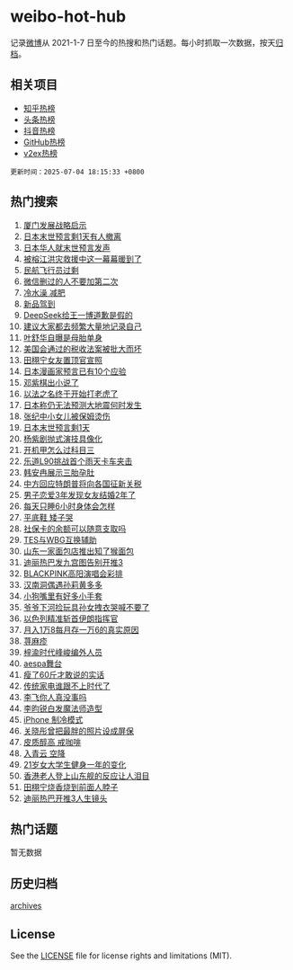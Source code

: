 # weibo-hot-hub

记录[微博](https://www.weibo.com)从 2021-1-7 日至今的热搜和热门话题。每小时抓取一次数据，按天[归档](archives)。

## 相关项目

- [知乎热榜](https://github.com/lonnyzhang423/zhihu-hot-hub)
- [头条热榜](https://github.com/lonnyzhang423/toutiao-hot-hub)
- [抖音热榜](https://github.com/lonnyzhang423/douyin-hot-hub)
- [GitHub热榜](https://github.com/lonnyzhang423/github-hot-hub)
- [v2ex热榜](https://github.com/lonnyzhang423/v2ex-hot-hub)


`更新时间：2025-07-04 18:15:33 +0800`

## 热门搜索

1. [厦门发展战略启示](https://m.weibo.cn/search?containerid=100103type%3D1%26t%3D10%26q%3D%23%E5%8E%A6%E9%97%A8%E5%8F%91%E5%B1%95%E6%88%98%E7%95%A5%E5%90%AF%E7%A4%BA%23&stream_entry_id=51&isnewpage=1&extparam=seat%3D1%26filter_type%3Drealtimehot%26stream_entry_id%3D51%26c_type%3D51%26q%3D%2523%25E5%258E%25A6%25E9%2597%25A8%25E5%258F%2591%25E5%25B1%2595%25E6%2588%2598%25E7%2595%25A5%25E5%2590%25AF%25E7%25A4%25BA%2523%26pos%3D0%26cate%3D10103%26dgr%3D0%26display_time%3D1751624132%26pre_seqid%3D175162413219001917902123)
1. [日本末世预言剩1天有人撤离](https://m.weibo.cn/search?containerid=100103type%3D1%26t%3D10%26q%3D%23%E6%97%A5%E6%9C%AC%E6%9C%AB%E4%B8%96%E9%A2%84%E8%A8%80%E5%89%A91%E5%A4%A9%E6%9C%89%E4%BA%BA%E6%92%A4%E7%A6%BB%23&stream_entry_id=31&isnewpage=1&extparam=seat%3D1%26filter_type%3Drealtimehot%26flag%3D2%26c_type%3D31%26cate%3D5001%26realpos%3D1%26lcate%3D5001%26stream_entry_id%3D31%26q%3D%2523%25E6%2597%25A5%25E6%259C%25AC%25E6%259C%25AB%25E4%25B8%2596%25E9%25A2%2584%25E8%25A8%2580%25E5%2589%25A91%25E5%25A4%25A9%25E6%259C%2589%25E4%25BA%25BA%25E6%2592%25A4%25E7%25A6%25BB%2523%26pos%3D0%26band_rank%3D1%26dgr%3D0%26display_time%3D1751624132%26pre_seqid%3D175162413219001917902123)
1. [日本华人就末世预言发声](https://m.weibo.cn/search?containerid=100103type%3D1%26t%3D10%26q%3D%23%E6%97%A5%E6%9C%AC%E5%8D%8E%E4%BA%BA%E5%B0%B1%E6%9C%AB%E4%B8%96%E9%A2%84%E8%A8%80%E5%8F%91%E5%A3%B0%23&stream_entry_id=31&isnewpage=1&extparam=seat%3D1%26filter_type%3Drealtimehot%26flag%3D1%26c_type%3D31%26cate%3D5001%26realpos%3D2%26lcate%3D5001%26stream_entry_id%3D31%26q%3D%2523%25E6%2597%25A5%25E6%259C%25AC%25E5%258D%258E%25E4%25BA%25BA%25E5%25B0%25B1%25E6%259C%25AB%25E4%25B8%2596%25E9%25A2%2584%25E8%25A8%2580%25E5%258F%2591%25E5%25A3%25B0%2523%26pos%3D1%26band_rank%3D2%26dgr%3D0%26display_time%3D1751624132%26pre_seqid%3D175162413219001917902123)
1. [被榕江洪灾救援中这一幕幕暖到了](https://m.weibo.cn/search?containerid=100103type%3D1%26t%3D10%26q%3D%23%E8%A2%AB%E6%A6%95%E6%B1%9F%E6%B4%AA%E7%81%BE%E6%95%91%E6%8F%B4%E4%B8%AD%E8%BF%99%E4%B8%80%E5%B9%95%E5%B9%95%E6%9A%96%E5%88%B0%E4%BA%86%23&stream_entry_id=31&isnewpage=1&extparam=seat%3D1%26filter_type%3Drealtimehot%26flag%3D0%26c_type%3D31%26cate%3D5001%26realpos%3D3%26lcate%3D5001%26stream_entry_id%3D31%26q%3D%2523%25E8%25A2%25AB%25E6%25A6%2595%25E6%25B1%259F%25E6%25B4%25AA%25E7%2581%25BE%25E6%2595%2591%25E6%258F%25B4%25E4%25B8%25AD%25E8%25BF%2599%25E4%25B8%2580%25E5%25B9%2595%25E5%25B9%2595%25E6%259A%2596%25E5%2588%25B0%25E4%25BA%2586%2523%26pos%3D2%26band_rank%3D3%26dgr%3D0%26display_time%3D1751624132%26pre_seqid%3D175162413219001917902123)
1. [民航飞行员过剩](https://m.weibo.cn/search?containerid=100103type%3D1%26t%3D10%26q%3D%E6%B0%91%E8%88%AA%E9%A3%9E%E8%A1%8C%E5%91%98%E8%BF%87%E5%89%A9&stream_entry_id=31&isnewpage=1&extparam=seat%3D1%26filter_type%3Drealtimehot%26flag%3D0%26c_type%3D31%26cate%3D5001%26realpos%3D4%26lcate%3D5001%26stream_entry_id%3D31%26q%3D%25E6%25B0%2591%25E8%2588%25AA%25E9%25A3%259E%25E8%25A1%258C%25E5%2591%2598%25E8%25BF%2587%25E5%2589%25A9%26pos%3D3%26band_rank%3D4%26dgr%3D0%26display_time%3D1751624132%26pre_seqid%3D175162413219001917902123)
1. [微信删过的人不要加第二次](https://m.weibo.cn/search?containerid=100103type%3D1%26t%3D10%26q%3D%E5%BE%AE%E4%BF%A1%E5%88%A0%E8%BF%87%E7%9A%84%E4%BA%BA%E4%B8%8D%E8%A6%81%E5%8A%A0%E7%AC%AC%E4%BA%8C%E6%AC%A1&stream_entry_id=31&isnewpage=1&extparam=seat%3D1%26filter_type%3Drealtimehot%26flag%3D2%26c_type%3D31%26cate%3D5001%26realpos%3D5%26lcate%3D5001%26stream_entry_id%3D31%26q%3D%25E5%25BE%25AE%25E4%25BF%25A1%25E5%2588%25A0%25E8%25BF%2587%25E7%259A%2584%25E4%25BA%25BA%25E4%25B8%258D%25E8%25A6%2581%25E5%258A%25A0%25E7%25AC%25AC%25E4%25BA%258C%25E6%25AC%25A1%26pos%3D4%26band_rank%3D5%26dgr%3D0%26display_time%3D1751624132%26pre_seqid%3D175162413219001917902123)
1. [冷水澡 减肥](https://m.weibo.cn/search?containerid=100103type%3D1%26t%3D10%26q%3D%E5%86%B7%E6%B0%B4%E6%BE%A1+%E5%87%8F%E8%82%A5&stream_entry_id=31&isnewpage=1&extparam=seat%3D1%26filter_type%3Drealtimehot%26flag%3D0%26c_type%3D31%26cate%3D5001%26realpos%3D6%26lcate%3D5001%26stream_entry_id%3D31%26q%3D%25E5%2586%25B7%25E6%25B0%25B4%25E6%25BE%25A1%2520%25E5%2587%258F%25E8%2582%25A5%26pos%3D5%26band_rank%3D6%26dgr%3D0%26display_time%3D1751624132%26pre_seqid%3D175162413219001917902123)
1. [新品驾到](https://m.weibo.cn/search?containerid=100103type%3D1%26t%3D10%26q%3D%23%E6%96%B0%E5%93%81%E9%A9%BE%E5%88%B0%23&stream_entry_id=31&isnewpage=1&extparam=seat%3D1%26adid%3D292889%26filter_type%3Drealtimehot%26band_rank%3D7%26c_type%3D31%26is_ad_pos%3D1%26lcate%3D5001%26stream_entry_id%3D31%26cate%3D5001%26q%3D%2523%25E6%2596%25B0%25E5%2593%2581%25E9%25A9%25BE%25E5%2588%25B0%2523%26pos%3D6%26dgr%3D0%26display_time%3D1751624132%26pre_seqid%3D175162413219001917902123)
1. [DeepSeek给王一博道歉是假的](https://m.weibo.cn/search?containerid=100103type%3D1%26t%3D10%26q%3D%23DeepSeek%E7%BB%99%E7%8E%8B%E4%B8%80%E5%8D%9A%E9%81%93%E6%AD%89%E6%98%AF%E5%81%87%E7%9A%84%23&stream_entry_id=31&isnewpage=1&extparam=seat%3D1%26filter_type%3Drealtimehot%26flag%3D0%26c_type%3D31%26cate%3D5001%26realpos%3D7%26lcate%3D5001%26stream_entry_id%3D31%26q%3D%2523DeepSeek%25E7%25BB%2599%25E7%258E%258B%25E4%25B8%2580%25E5%258D%259A%25E9%2581%2593%25E6%25AD%2589%25E6%2598%25AF%25E5%2581%2587%25E7%259A%2584%2523%26pos%3D7%26band_rank%3D7%26dgr%3D0%26display_time%3D1751624132%26pre_seqid%3D175162413219001917902123)
1. [建议大家都去频繁大量地记录自己](https://m.weibo.cn/search?containerid=100103type%3D1%26t%3D10%26q%3D%E5%BB%BA%E8%AE%AE%E5%A4%A7%E5%AE%B6%E9%83%BD%E5%8E%BB%E9%A2%91%E7%B9%81%E5%A4%A7%E9%87%8F%E5%9C%B0%E8%AE%B0%E5%BD%95%E8%87%AA%E5%B7%B1&stream_entry_id=31&isnewpage=1&extparam=seat%3D1%26filter_type%3Drealtimehot%26flag%3D0%26c_type%3D31%26cate%3D5001%26realpos%3D8%26lcate%3D5001%26stream_entry_id%3D31%26q%3D%25E5%25BB%25BA%25E8%25AE%25AE%25E5%25A4%25A7%25E5%25AE%25B6%25E9%2583%25BD%25E5%258E%25BB%25E9%25A2%2591%25E7%25B9%2581%25E5%25A4%25A7%25E9%2587%258F%25E5%259C%25B0%25E8%25AE%25B0%25E5%25BD%2595%25E8%2587%25AA%25E5%25B7%25B1%26pos%3D8%26band_rank%3D8%26dgr%3D0%26display_time%3D1751624132%26pre_seqid%3D175162413219001917902123)
1. [叶舒华自曝是母胎单身](https://m.weibo.cn/search?containerid=100103type%3D1%26t%3D10%26q%3D%23%E5%8F%B6%E8%88%92%E5%8D%8E%E8%87%AA%E6%9B%9D%E6%98%AF%E6%AF%8D%E8%83%8E%E5%8D%95%E8%BA%AB%23&stream_entry_id=31&isnewpage=1&extparam=seat%3D1%26filter_type%3Drealtimehot%26flag%3D0%26c_type%3D31%26cate%3D5001%26realpos%3D9%26lcate%3D5001%26stream_entry_id%3D31%26q%3D%2523%25E5%258F%25B6%25E8%2588%2592%25E5%258D%258E%25E8%2587%25AA%25E6%259B%259D%25E6%2598%25AF%25E6%25AF%258D%25E8%2583%258E%25E5%258D%2595%25E8%25BA%25AB%2523%26pos%3D9%26band_rank%3D9%26dgr%3D0%26display_time%3D1751624132%26pre_seqid%3D175162413219001917902123)
1. [美国会通过的税收法案被批大而坏](https://m.weibo.cn/search?containerid=100103type%3D1%26t%3D10%26q%3D%23%E7%BE%8E%E5%9B%BD%E4%BC%9A%E9%80%9A%E8%BF%87%E7%9A%84%E7%A8%8E%E6%94%B6%E6%B3%95%E6%A1%88%E8%A2%AB%E6%89%B9%E5%A4%A7%E8%80%8C%E5%9D%8F%23&stream_entry_id=31&isnewpage=1&extparam=seat%3D1%26filter_type%3Drealtimehot%26flag%3D1%26c_type%3D31%26cate%3D5001%26realpos%3D10%26lcate%3D5001%26stream_entry_id%3D31%26q%3D%2523%25E7%25BE%258E%25E5%259B%25BD%25E4%25BC%259A%25E9%2580%259A%25E8%25BF%2587%25E7%259A%2584%25E7%25A8%258E%25E6%2594%25B6%25E6%25B3%2595%25E6%25A1%2588%25E8%25A2%25AB%25E6%2589%25B9%25E5%25A4%25A7%25E8%2580%258C%25E5%259D%258F%2523%26pos%3D10%26band_rank%3D10%26dgr%3D0%26display_time%3D1751624132%26pre_seqid%3D175162413219001917902123)
1. [田栩宁女友置顶官宣照](https://m.weibo.cn/search?containerid=100103type%3D1%26t%3D10%26q%3D%23%E7%94%B0%E6%A0%A9%E5%AE%81%E5%A5%B3%E5%8F%8B%E7%BD%AE%E9%A1%B6%E5%AE%98%E5%AE%A3%E7%85%A7%23&stream_entry_id=31&isnewpage=1&extparam=seat%3D1%26filter_type%3Drealtimehot%26flag%3D2%26c_type%3D31%26cate%3D5001%26realpos%3D11%26lcate%3D5001%26stream_entry_id%3D31%26q%3D%2523%25E7%2594%25B0%25E6%25A0%25A9%25E5%25AE%2581%25E5%25A5%25B3%25E5%258F%258B%25E7%25BD%25AE%25E9%25A1%25B6%25E5%25AE%2598%25E5%25AE%25A3%25E7%2585%25A7%2523%26pos%3D11%26band_rank%3D11%26dgr%3D0%26display_time%3D1751624132%26pre_seqid%3D175162413219001917902123)
1. [日本漫画家预言已有10个应验](https://m.weibo.cn/search?containerid=100103type%3D1%26t%3D10%26q%3D%23%E6%97%A5%E6%9C%AC%E6%BC%AB%E7%94%BB%E5%AE%B6%E9%A2%84%E8%A8%80%E5%B7%B2%E6%9C%8910%E4%B8%AA%E5%BA%94%E9%AA%8C%23&stream_entry_id=31&isnewpage=1&extparam=seat%3D1%26filter_type%3Drealtimehot%26flag%3D2%26c_type%3D31%26cate%3D5001%26realpos%3D12%26lcate%3D5001%26stream_entry_id%3D31%26q%3D%2523%25E6%2597%25A5%25E6%259C%25AC%25E6%25BC%25AB%25E7%2594%25BB%25E5%25AE%25B6%25E9%25A2%2584%25E8%25A8%2580%25E5%25B7%25B2%25E6%259C%258910%25E4%25B8%25AA%25E5%25BA%2594%25E9%25AA%258C%2523%26pos%3D12%26band_rank%3D12%26dgr%3D0%26display_time%3D1751624132%26pre_seqid%3D175162413219001917902123)
1. [邓紫棋出小说了](https://m.weibo.cn/search?containerid=100103type%3D1%26t%3D10%26q%3D%23%E9%82%93%E7%B4%AB%E6%A3%8B%E5%87%BA%E5%B0%8F%E8%AF%B4%E4%BA%86%23&stream_entry_id=31&isnewpage=1&extparam=seat%3D1%26filter_type%3Drealtimehot%26flag%3D1%26c_type%3D31%26cate%3D5001%26realpos%3D13%26lcate%3D5001%26stream_entry_id%3D31%26q%3D%2523%25E9%2582%2593%25E7%25B4%25AB%25E6%25A3%258B%25E5%2587%25BA%25E5%25B0%258F%25E8%25AF%25B4%25E4%25BA%2586%2523%26pos%3D13%26band_rank%3D13%26dgr%3D0%26display_time%3D1751624132%26pre_seqid%3D175162413219001917902123)
1. [以法之名终于开始打老虎了](https://m.weibo.cn/search?containerid=100103type%3D1%26t%3D10%26q%3D%E4%BB%A5%E6%B3%95%E4%B9%8B%E5%90%8D%E7%BB%88%E4%BA%8E%E5%BC%80%E5%A7%8B%E6%89%93%E8%80%81%E8%99%8E%E4%BA%86&stream_entry_id=31&isnewpage=1&extparam=seat%3D1%26filter_type%3Drealtimehot%26flag%3D1%26c_type%3D31%26cate%3D5001%26realpos%3D14%26lcate%3D5001%26stream_entry_id%3D31%26q%3D%25E4%25BB%25A5%25E6%25B3%2595%25E4%25B9%258B%25E5%2590%258D%25E7%25BB%2588%25E4%25BA%258E%25E5%25BC%2580%25E5%25A7%258B%25E6%2589%2593%25E8%2580%2581%25E8%2599%258E%25E4%25BA%2586%26pos%3D14%26band_rank%3D14%26dgr%3D0%26display_time%3D1751624132%26pre_seqid%3D175162413219001917902123)
1. [日本称仍无法预测大地震何时发生](https://m.weibo.cn/search?containerid=100103type%3D1%26t%3D10%26q%3D%23%E6%97%A5%E6%9C%AC%E7%A7%B0%E4%BB%8D%E6%97%A0%E6%B3%95%E9%A2%84%E6%B5%8B%E5%A4%A7%E5%9C%B0%E9%9C%87%E4%BD%95%E6%97%B6%E5%8F%91%E7%94%9F%23&stream_entry_id=31&isnewpage=1&extparam=seat%3D1%26filter_type%3Drealtimehot%26flag%3D1%26c_type%3D31%26cate%3D5001%26realpos%3D15%26lcate%3D5001%26stream_entry_id%3D31%26q%3D%2523%25E6%2597%25A5%25E6%259C%25AC%25E7%25A7%25B0%25E4%25BB%258D%25E6%2597%25A0%25E6%25B3%2595%25E9%25A2%2584%25E6%25B5%258B%25E5%25A4%25A7%25E5%259C%25B0%25E9%259C%2587%25E4%25BD%2595%25E6%2597%25B6%25E5%258F%2591%25E7%2594%259F%2523%26pos%3D15%26band_rank%3D15%26dgr%3D0%26display_time%3D1751624132%26pre_seqid%3D175162413219001917902123)
1. [张纪中小女儿被保姆烫伤](https://m.weibo.cn/search?containerid=100103type%3D1%26t%3D10%26q%3D%23%E5%BC%A0%E7%BA%AA%E4%B8%AD%E5%B0%8F%E5%A5%B3%E5%84%BF%E8%A2%AB%E4%BF%9D%E5%A7%86%E7%83%AB%E4%BC%A4%23&stream_entry_id=31&isnewpage=1&extparam=seat%3D1%26filter_type%3Drealtimehot%26flag%3D0%26c_type%3D31%26cate%3D5001%26realpos%3D16%26lcate%3D5001%26stream_entry_id%3D31%26q%3D%2523%25E5%25BC%25A0%25E7%25BA%25AA%25E4%25B8%25AD%25E5%25B0%258F%25E5%25A5%25B3%25E5%2584%25BF%25E8%25A2%25AB%25E4%25BF%259D%25E5%25A7%2586%25E7%2583%25AB%25E4%25BC%25A4%2523%26pos%3D16%26band_rank%3D16%26dgr%3D0%26display_time%3D1751624132%26pre_seqid%3D175162413219001917902123)
1. [日本末世预言剩1天](https://m.weibo.cn/search?containerid=100103type%3D1%26t%3D10%26q%3D%E6%97%A5%E6%9C%AC%E6%9C%AB%E4%B8%96%E9%A2%84%E8%A8%80%E5%89%A91%E5%A4%A9&stream_entry_id=31&isnewpage=1&extparam=seat%3D1%26filter_type%3Drealtimehot%26flag%3D0%26c_type%3D31%26cate%3D5001%26realpos%3D17%26lcate%3D5001%26stream_entry_id%3D31%26q%3D%25E6%2597%25A5%25E6%259C%25AC%25E6%259C%25AB%25E4%25B8%2596%25E9%25A2%2584%25E8%25A8%2580%25E5%2589%25A91%25E5%25A4%25A9%26pos%3D17%26band_rank%3D17%26dgr%3D0%26display_time%3D1751624132%26pre_seqid%3D175162413219001917902123)
1. [杨紫剧抛式演技具像化](https://m.weibo.cn/search?containerid=100103type%3D1%26t%3D10%26q%3D%E6%9D%A8%E7%B4%AB%E5%89%A7%E6%8A%9B%E5%BC%8F%E6%BC%94%E6%8A%80%E5%85%B7%E5%83%8F%E5%8C%96&stream_entry_id=31&isnewpage=1&extparam=seat%3D1%26filter_type%3Drealtimehot%26flag%3D1%26c_type%3D31%26cate%3D5001%26realpos%3D18%26lcate%3D5001%26stream_entry_id%3D31%26q%3D%25E6%259D%25A8%25E7%25B4%25AB%25E5%2589%25A7%25E6%258A%259B%25E5%25BC%258F%25E6%25BC%2594%25E6%258A%2580%25E5%2585%25B7%25E5%2583%258F%25E5%258C%2596%26pos%3D18%26band_rank%3D18%26dgr%3D0%26display_time%3D1751624132%26pre_seqid%3D175162413219001917902123)
1. [开机甲怎么过科目三](https://m.weibo.cn/search?containerid=100103type%3D1%26t%3D10%26q%3D%23%E5%BC%80%E6%9C%BA%E7%94%B2%E6%80%8E%E4%B9%88%E8%BF%87%E7%A7%91%E7%9B%AE%E4%B8%89%23&stream_entry_id=31&isnewpage=1&extparam=seat%3D1%26filter_type%3Drealtimehot%26flag%3D1%26c_type%3D31%26cate%3D5001%26realpos%3D19%26lcate%3D5001%26stream_entry_id%3D31%26q%3D%2523%25E5%25BC%2580%25E6%259C%25BA%25E7%2594%25B2%25E6%2580%258E%25E4%25B9%2588%25E8%25BF%2587%25E7%25A7%2591%25E7%259B%25AE%25E4%25B8%2589%2523%26pos%3D19%26band_rank%3D19%26dgr%3D0%26display_time%3D1751624132%26pre_seqid%3D175162413219001917902123)
1. [乐道L90挑战首个雨天卡车夹击](https://m.weibo.cn/search?containerid=100103type%3D1%26t%3D10%26q%3D%23%E4%B9%90%E9%81%93L90%E6%8C%91%E6%88%98%E9%A6%96%E4%B8%AA%E9%9B%A8%E5%A4%A9%E5%8D%A1%E8%BD%A6%E5%A4%B9%E5%87%BB%23&stream_entry_id=31&isnewpage=1&extparam=seat%3D1%26filter_type%3Drealtimehot%26flag%3D1%26c_type%3D31%26cate%3D5001%26realpos%3D20%26lcate%3D5001%26stream_entry_id%3D31%26q%3D%2523%25E4%25B9%2590%25E9%2581%2593L90%25E6%258C%2591%25E6%2588%2598%25E9%25A6%2596%25E4%25B8%25AA%25E9%259B%25A8%25E5%25A4%25A9%25E5%258D%25A1%25E8%25BD%25A6%25E5%25A4%25B9%25E5%2587%25BB%2523%26pos%3D20%26band_rank%3D20%26dgr%3D0%26display_time%3D1751624132%26pre_seqid%3D175162413219001917902123)
1. [韩安冉展示三胎孕肚](https://m.weibo.cn/search?containerid=100103type%3D1%26t%3D10%26q%3D%23%E9%9F%A9%E5%AE%89%E5%86%89%E5%B1%95%E7%A4%BA%E4%B8%89%E8%83%8E%E5%AD%95%E8%82%9A%23&stream_entry_id=31&isnewpage=1&extparam=seat%3D1%26filter_type%3Drealtimehot%26flag%3D2%26c_type%3D31%26cate%3D5001%26realpos%3D21%26lcate%3D5001%26stream_entry_id%3D31%26q%3D%2523%25E9%259F%25A9%25E5%25AE%2589%25E5%2586%2589%25E5%25B1%2595%25E7%25A4%25BA%25E4%25B8%2589%25E8%2583%258E%25E5%25AD%2595%25E8%2582%259A%2523%26pos%3D21%26band_rank%3D21%26dgr%3D0%26display_time%3D1751624132%26pre_seqid%3D175162413219001917902123)
1. [中方回应特朗普将向各国征新关税](https://m.weibo.cn/search?containerid=100103type%3D1%26t%3D10%26q%3D%23%E4%B8%AD%E6%96%B9%E5%9B%9E%E5%BA%94%E7%89%B9%E6%9C%97%E6%99%AE%E5%B0%86%E5%90%91%E5%90%84%E5%9B%BD%E5%BE%81%E6%96%B0%E5%85%B3%E7%A8%8E%23&stream_entry_id=31&isnewpage=1&extparam=seat%3D1%26filter_type%3Drealtimehot%26flag%3D0%26c_type%3D31%26cate%3D5001%26realpos%3D22%26lcate%3D5001%26stream_entry_id%3D31%26q%3D%2523%25E4%25B8%25AD%25E6%2596%25B9%25E5%259B%259E%25E5%25BA%2594%25E7%2589%25B9%25E6%259C%2597%25E6%2599%25AE%25E5%25B0%2586%25E5%2590%2591%25E5%2590%2584%25E5%259B%25BD%25E5%25BE%2581%25E6%2596%25B0%25E5%2585%25B3%25E7%25A8%258E%2523%26pos%3D22%26band_rank%3D22%26dgr%3D0%26display_time%3D1751624132%26pre_seqid%3D175162413219001917902123)
1. [男子恋爱3年发现女友结婚2年了](https://m.weibo.cn/search?containerid=100103type%3D1%26t%3D10%26q%3D%23%E7%94%B7%E5%AD%90%E6%81%8B%E7%88%B13%E5%B9%B4%E5%8F%91%E7%8E%B0%E5%A5%B3%E5%8F%8B%E7%BB%93%E5%A9%9A2%E5%B9%B4%E4%BA%86%23&stream_entry_id=31&isnewpage=1&extparam=seat%3D1%26filter_type%3Drealtimehot%26flag%3D1%26c_type%3D31%26cate%3D5001%26realpos%3D23%26lcate%3D5001%26stream_entry_id%3D31%26q%3D%2523%25E7%2594%25B7%25E5%25AD%2590%25E6%2581%258B%25E7%2588%25B13%25E5%25B9%25B4%25E5%258F%2591%25E7%258E%25B0%25E5%25A5%25B3%25E5%258F%258B%25E7%25BB%2593%25E5%25A9%259A2%25E5%25B9%25B4%25E4%25BA%2586%2523%26pos%3D23%26band_rank%3D23%26dgr%3D0%26display_time%3D1751624132%26pre_seqid%3D175162413219001917902123)
1. [每天只睡6小时身体会怎样](https://m.weibo.cn/search?containerid=100103type%3D1%26t%3D10%26q%3D%E6%AF%8F%E5%A4%A9%E5%8F%AA%E7%9D%A16%E5%B0%8F%E6%97%B6%E8%BA%AB%E4%BD%93%E4%BC%9A%E6%80%8E%E6%A0%B7&stream_entry_id=31&isnewpage=1&extparam=seat%3D1%26filter_type%3Drealtimehot%26flag%3D0%26c_type%3D31%26cate%3D5001%26realpos%3D24%26lcate%3D5001%26stream_entry_id%3D31%26q%3D%25E6%25AF%258F%25E5%25A4%25A9%25E5%258F%25AA%25E7%259D%25A16%25E5%25B0%258F%25E6%2597%25B6%25E8%25BA%25AB%25E4%25BD%2593%25E4%25BC%259A%25E6%2580%258E%25E6%25A0%25B7%26pos%3D24%26band_rank%3D24%26dgr%3D0%26display_time%3D1751624132%26pre_seqid%3D175162413219001917902123)
1. [平底鞋 矮子哭](https://m.weibo.cn/search?containerid=100103type%3D1%26t%3D10%26q%3D%E5%B9%B3%E5%BA%95%E9%9E%8B+%E7%9F%AE%E5%AD%90%E5%93%AD&stream_entry_id=31&isnewpage=1&extparam=seat%3D1%26filter_type%3Drealtimehot%26flag%3D0%26c_type%3D31%26cate%3D5001%26realpos%3D25%26lcate%3D5001%26stream_entry_id%3D31%26q%3D%25E5%25B9%25B3%25E5%25BA%2595%25E9%259E%258B%2520%25E7%259F%25AE%25E5%25AD%2590%25E5%2593%25AD%26pos%3D25%26band_rank%3D25%26dgr%3D0%26display_time%3D1751624132%26pre_seqid%3D175162413219001917902123)
1. [社保卡的余额可以随意支取吗](https://m.weibo.cn/search?containerid=100103type%3D1%26t%3D10%26q%3D%23%E7%A4%BE%E4%BF%9D%E5%8D%A1%E7%9A%84%E4%BD%99%E9%A2%9D%E5%8F%AF%E4%BB%A5%E9%9A%8F%E6%84%8F%E6%94%AF%E5%8F%96%E5%90%97%23&stream_entry_id=31&isnewpage=1&extparam=seat%3D1%26filter_type%3Drealtimehot%26flag%3D1%26c_type%3D31%26cate%3D5001%26realpos%3D26%26lcate%3D5001%26stream_entry_id%3D31%26q%3D%2523%25E7%25A4%25BE%25E4%25BF%259D%25E5%258D%25A1%25E7%259A%2584%25E4%25BD%2599%25E9%25A2%259D%25E5%258F%25AF%25E4%25BB%25A5%25E9%259A%258F%25E6%2584%258F%25E6%2594%25AF%25E5%258F%2596%25E5%2590%2597%2523%26pos%3D26%26band_rank%3D26%26dgr%3D0%26display_time%3D1751624132%26pre_seqid%3D175162413219001917902123)
1. [TES与WBG互换辅助](https://m.weibo.cn/search?containerid=100103type%3D1%26t%3D10%26q%3D%23TES%E4%B8%8EWBG%E4%BA%92%E6%8D%A2%E8%BE%85%E5%8A%A9%23&stream_entry_id=31&isnewpage=1&extparam=seat%3D1%26filter_type%3Drealtimehot%26flag%3D0%26c_type%3D31%26cate%3D5001%26realpos%3D27%26lcate%3D5001%26stream_entry_id%3D31%26q%3D%2523TES%25E4%25B8%258EWBG%25E4%25BA%2592%25E6%258D%25A2%25E8%25BE%2585%25E5%258A%25A9%2523%26pos%3D27%26band_rank%3D27%26dgr%3D0%26display_time%3D1751624132%26pre_seqid%3D175162413219001917902123)
1. [山东一家面包店推出知了猴面包](https://m.weibo.cn/search?containerid=100103type%3D1%26t%3D10%26q%3D%23%E5%B1%B1%E4%B8%9C%E4%B8%80%E5%AE%B6%E9%9D%A2%E5%8C%85%E5%BA%97%E6%8E%A8%E5%87%BA%E7%9F%A5%E4%BA%86%E7%8C%B4%E9%9D%A2%E5%8C%85%23&stream_entry_id=31&isnewpage=1&extparam=seat%3D1%26filter_type%3Drealtimehot%26flag%3D1%26c_type%3D31%26cate%3D5001%26realpos%3D28%26lcate%3D5001%26stream_entry_id%3D31%26q%3D%2523%25E5%25B1%25B1%25E4%25B8%259C%25E4%25B8%2580%25E5%25AE%25B6%25E9%259D%25A2%25E5%258C%2585%25E5%25BA%2597%25E6%258E%25A8%25E5%2587%25BA%25E7%259F%25A5%25E4%25BA%2586%25E7%258C%25B4%25E9%259D%25A2%25E5%258C%2585%2523%26pos%3D28%26band_rank%3D28%26dgr%3D0%26display_time%3D1751624132%26pre_seqid%3D175162413219001917902123)
1. [迪丽热巴发九宫图告别开推3](https://m.weibo.cn/search?containerid=100103type%3D1%26t%3D10%26q%3D%23%E8%BF%AA%E4%B8%BD%E7%83%AD%E5%B7%B4%E5%8F%91%E4%B9%9D%E5%AE%AB%E5%9B%BE%E5%91%8A%E5%88%AB%E5%BC%80%E6%8E%A83%23&stream_entry_id=31&isnewpage=1&extparam=seat%3D1%26filter_type%3Drealtimehot%26flag%3D0%26c_type%3D31%26cate%3D5001%26realpos%3D29%26lcate%3D5001%26stream_entry_id%3D31%26q%3D%2523%25E8%25BF%25AA%25E4%25B8%25BD%25E7%2583%25AD%25E5%25B7%25B4%25E5%258F%2591%25E4%25B9%259D%25E5%25AE%25AB%25E5%259B%25BE%25E5%2591%258A%25E5%2588%25AB%25E5%25BC%2580%25E6%258E%25A83%2523%26pos%3D29%26band_rank%3D29%26dgr%3D0%26display_time%3D1751624132%26pre_seqid%3D175162413219001917902123)
1. [BLACKPINK高阳演唱会彩排](https://m.weibo.cn/search?containerid=100103type%3D1%26t%3D10%26q%3DBLACKPINK%E9%AB%98%E9%98%B3%E6%BC%94%E5%94%B1%E4%BC%9A%E5%BD%A9%E6%8E%92&stream_entry_id=31&isnewpage=1&extparam=seat%3D1%26filter_type%3Drealtimehot%26flag%3D1%26c_type%3D31%26cate%3D5001%26realpos%3D30%26lcate%3D5001%26stream_entry_id%3D31%26q%3DBLACKPINK%25E9%25AB%2598%25E9%2598%25B3%25E6%25BC%2594%25E5%2594%25B1%25E4%25BC%259A%25E5%25BD%25A9%25E6%258E%2592%26pos%3D30%26band_rank%3D30%26dgr%3D0%26display_time%3D1751624132%26pre_seqid%3D175162413219001917902123)
1. [汉南洞偶遇孙莉黄多多](https://m.weibo.cn/search?containerid=100103type%3D1%26t%3D10%26q%3D%23%E6%B1%89%E5%8D%97%E6%B4%9E%E5%81%B6%E9%81%87%E5%AD%99%E8%8E%89%E9%BB%84%E5%A4%9A%E5%A4%9A%23&stream_entry_id=31&isnewpage=1&extparam=seat%3D1%26filter_type%3Drealtimehot%26flag%3D1%26c_type%3D31%26cate%3D5001%26realpos%3D31%26lcate%3D5001%26stream_entry_id%3D31%26q%3D%2523%25E6%25B1%2589%25E5%258D%2597%25E6%25B4%259E%25E5%2581%25B6%25E9%2581%2587%25E5%25AD%2599%25E8%258E%2589%25E9%25BB%2584%25E5%25A4%259A%25E5%25A4%259A%2523%26pos%3D31%26band_rank%3D31%26dgr%3D0%26display_time%3D1751624132%26pre_seqid%3D175162413219001917902123)
1. [小狗嘴里有好多小手套](https://m.weibo.cn/search?containerid=100103type%3D1%26t%3D10%26q%3D%E5%B0%8F%E7%8B%97%E5%98%B4%E9%87%8C%E6%9C%89%E5%A5%BD%E5%A4%9A%E5%B0%8F%E6%89%8B%E5%A5%97&stream_entry_id=31&isnewpage=1&extparam=seat%3D1%26filter_type%3Drealtimehot%26flag%3D1%26c_type%3D31%26cate%3D5001%26realpos%3D32%26lcate%3D5001%26stream_entry_id%3D31%26q%3D%25E5%25B0%258F%25E7%258B%2597%25E5%2598%25B4%25E9%2587%258C%25E6%259C%2589%25E5%25A5%25BD%25E5%25A4%259A%25E5%25B0%258F%25E6%2589%258B%25E5%25A5%2597%26pos%3D32%26band_rank%3D32%26dgr%3D0%26display_time%3D1751624132%26pre_seqid%3D175162413219001917902123)
1. [爷爷下河捡玩具孙女拽衣哭喊不要了](https://m.weibo.cn/search?containerid=100103type%3D1%26t%3D10%26q%3D%23%E7%88%B7%E7%88%B7%E4%B8%8B%E6%B2%B3%E6%8D%A1%E7%8E%A9%E5%85%B7%E5%AD%99%E5%A5%B3%E6%8B%BD%E8%A1%A3%E5%93%AD%E5%96%8A%E4%B8%8D%E8%A6%81%E4%BA%86%23&stream_entry_id=31&isnewpage=1&extparam=seat%3D1%26filter_type%3Drealtimehot%26flag%3D0%26c_type%3D31%26cate%3D5001%26realpos%3D33%26lcate%3D5001%26stream_entry_id%3D31%26q%3D%2523%25E7%2588%25B7%25E7%2588%25B7%25E4%25B8%258B%25E6%25B2%25B3%25E6%258D%25A1%25E7%258E%25A9%25E5%2585%25B7%25E5%25AD%2599%25E5%25A5%25B3%25E6%258B%25BD%25E8%25A1%25A3%25E5%2593%25AD%25E5%2596%258A%25E4%25B8%258D%25E8%25A6%2581%25E4%25BA%2586%2523%26pos%3D33%26band_rank%3D33%26dgr%3D0%26display_time%3D1751624132%26pre_seqid%3D175162413219001917902123)
1. [以色列精准斩首伊朗指挥官](https://m.weibo.cn/search?containerid=100103type%3D1%26t%3D10%26q%3D%E4%BB%A5%E8%89%B2%E5%88%97%E7%B2%BE%E5%87%86%E6%96%A9%E9%A6%96%E4%BC%8A%E6%9C%97%E6%8C%87%E6%8C%A5%E5%AE%98&stream_entry_id=31&isnewpage=1&extparam=seat%3D1%26filter_type%3Drealtimehot%26flag%3D0%26c_type%3D31%26cate%3D5001%26realpos%3D34%26lcate%3D5001%26stream_entry_id%3D31%26q%3D%25E4%25BB%25A5%25E8%2589%25B2%25E5%2588%2597%25E7%25B2%25BE%25E5%2587%2586%25E6%2596%25A9%25E9%25A6%2596%25E4%25BC%258A%25E6%259C%2597%25E6%258C%2587%25E6%258C%25A5%25E5%25AE%2598%26pos%3D34%26band_rank%3D34%26dgr%3D0%26display_time%3D1751624132%26pre_seqid%3D175162413219001917902123)
1. [月入1万8每月存一万6的真实原因](https://m.weibo.cn/search?containerid=100103type%3D1%26t%3D10%26q%3D%E6%9C%88%E5%85%A51%E4%B8%878%E6%AF%8F%E6%9C%88%E5%AD%98%E4%B8%80%E4%B8%876%E7%9A%84%E7%9C%9F%E5%AE%9E%E5%8E%9F%E5%9B%A0&stream_entry_id=31&isnewpage=1&extparam=seat%3D1%26filter_type%3Drealtimehot%26flag%3D0%26c_type%3D31%26cate%3D5001%26realpos%3D35%26lcate%3D5001%26stream_entry_id%3D31%26q%3D%25E6%259C%2588%25E5%2585%25A51%25E4%25B8%25878%25E6%25AF%258F%25E6%259C%2588%25E5%25AD%2598%25E4%25B8%2580%25E4%25B8%25876%25E7%259A%2584%25E7%259C%259F%25E5%25AE%259E%25E5%258E%259F%25E5%259B%25A0%26pos%3D35%26band_rank%3D35%26dgr%3D0%26display_time%3D1751624132%26pre_seqid%3D175162413219001917902123)
1. [荨麻疹](https://m.weibo.cn/search?containerid=100103type%3D1%26t%3D10%26q%3D%E8%8D%A8%E9%BA%BB%E7%96%B9&stream_entry_id=31&isnewpage=1&extparam=seat%3D1%26filter_type%3Drealtimehot%26flag%3D0%26c_type%3D31%26cate%3D5001%26realpos%3D36%26lcate%3D5001%26stream_entry_id%3D31%26q%3D%25E8%258D%25A8%25E9%25BA%25BB%25E7%2596%25B9%26pos%3D36%26band_rank%3D36%26dgr%3D0%26display_time%3D1751624132%26pre_seqid%3D175162413219001917902123)
1. [梓渝时代峰峻编外人员](https://m.weibo.cn/search?containerid=100103type%3D1%26t%3D10%26q%3D%E6%A2%93%E6%B8%9D%E6%97%B6%E4%BB%A3%E5%B3%B0%E5%B3%BB%E7%BC%96%E5%A4%96%E4%BA%BA%E5%91%98&stream_entry_id=31&isnewpage=1&extparam=seat%3D1%26filter_type%3Drealtimehot%26flag%3D0%26c_type%3D31%26cate%3D5001%26realpos%3D37%26lcate%3D5001%26stream_entry_id%3D31%26q%3D%25E6%25A2%2593%25E6%25B8%259D%25E6%2597%25B6%25E4%25BB%25A3%25E5%25B3%25B0%25E5%25B3%25BB%25E7%25BC%2596%25E5%25A4%2596%25E4%25BA%25BA%25E5%2591%2598%26pos%3D37%26band_rank%3D37%26dgr%3D0%26display_time%3D1751624132%26pre_seqid%3D175162413219001917902123)
1. [aespa舞台](https://m.weibo.cn/search?containerid=100103type%3D1%26t%3D10%26q%3Daespa%E8%88%9E%E5%8F%B0&stream_entry_id=31&isnewpage=1&extparam=seat%3D1%26filter_type%3Drealtimehot%26flag%3D1%26c_type%3D31%26cate%3D5001%26realpos%3D38%26lcate%3D5001%26stream_entry_id%3D31%26q%3Daespa%25E8%2588%259E%25E5%258F%25B0%26pos%3D38%26band_rank%3D38%26dgr%3D0%26display_time%3D1751624132%26pre_seqid%3D175162413219001917902123)
1. [瘦了60斤才敢说的实话](https://m.weibo.cn/search?containerid=100103type%3D1%26t%3D10%26q%3D%E7%98%A6%E4%BA%8660%E6%96%A4%E6%89%8D%E6%95%A2%E8%AF%B4%E7%9A%84%E5%AE%9E%E8%AF%9D&stream_entry_id=31&isnewpage=1&extparam=seat%3D1%26filter_type%3Drealtimehot%26flag%3D1%26c_type%3D31%26cate%3D5001%26realpos%3D39%26lcate%3D5001%26stream_entry_id%3D31%26q%3D%25E7%2598%25A6%25E4%25BA%258660%25E6%2596%25A4%25E6%2589%258D%25E6%2595%25A2%25E8%25AF%25B4%25E7%259A%2584%25E5%25AE%259E%25E8%25AF%259D%26pos%3D39%26band_rank%3D39%26dgr%3D0%26display_time%3D1751624132%26pre_seqid%3D175162413219001917902123)
1. [传统家电谁跟不上时代了](https://m.weibo.cn/search?containerid=100103type%3D1%26t%3D10%26q%3D%23%E4%BC%A0%E7%BB%9F%E5%AE%B6%E7%94%B5%E8%B0%81%E8%B7%9F%E4%B8%8D%E4%B8%8A%E6%97%B6%E4%BB%A3%E4%BA%86%23&stream_entry_id=31&isnewpage=1&extparam=seat%3D1%26filter_type%3Drealtimehot%26flag%3D1%26c_type%3D31%26cate%3D5001%26realpos%3D40%26lcate%3D5001%26stream_entry_id%3D31%26q%3D%2523%25E4%25BC%25A0%25E7%25BB%259F%25E5%25AE%25B6%25E7%2594%25B5%25E8%25B0%2581%25E8%25B7%259F%25E4%25B8%258D%25E4%25B8%258A%25E6%2597%25B6%25E4%25BB%25A3%25E4%25BA%2586%2523%26pos%3D40%26band_rank%3D40%26dgr%3D0%26display_time%3D1751624132%26pre_seqid%3D175162413219001917902123)
1. [李飞你人真没事吗](https://m.weibo.cn/search?containerid=100103type%3D1%26t%3D10%26q%3D%E6%9D%8E%E9%A3%9E%E4%BD%A0%E4%BA%BA%E7%9C%9F%E6%B2%A1%E4%BA%8B%E5%90%97&stream_entry_id=31&isnewpage=1&extparam=seat%3D1%26filter_type%3Drealtimehot%26flag%3D0%26c_type%3D31%26cate%3D5001%26realpos%3D41%26lcate%3D5001%26stream_entry_id%3D31%26q%3D%25E6%259D%258E%25E9%25A3%259E%25E4%25BD%25A0%25E4%25BA%25BA%25E7%259C%259F%25E6%25B2%25A1%25E4%25BA%258B%25E5%2590%2597%26pos%3D41%26band_rank%3D41%26dgr%3D0%26display_time%3D1751624132%26pre_seqid%3D175162413219001917902123)
1. [李昀锐白发魔法师造型](https://m.weibo.cn/search?containerid=100103type%3D1%26t%3D10%26q%3D%E6%9D%8E%E6%98%80%E9%94%90%E7%99%BD%E5%8F%91%E9%AD%94%E6%B3%95%E5%B8%88%E9%80%A0%E5%9E%8B&stream_entry_id=31&isnewpage=1&extparam=seat%3D1%26filter_type%3Drealtimehot%26flag%3D1%26c_type%3D31%26cate%3D5001%26realpos%3D42%26lcate%3D5001%26stream_entry_id%3D31%26q%3D%25E6%259D%258E%25E6%2598%2580%25E9%2594%2590%25E7%2599%25BD%25E5%258F%2591%25E9%25AD%2594%25E6%25B3%2595%25E5%25B8%2588%25E9%2580%25A0%25E5%259E%258B%26pos%3D42%26band_rank%3D42%26dgr%3D0%26display_time%3D1751624132%26pre_seqid%3D175162413219001917902123)
1. [iPhone 制冷模式](https://m.weibo.cn/search?containerid=100103type%3D1%26t%3D10%26q%3DiPhone+%E5%88%B6%E5%86%B7%E6%A8%A1%E5%BC%8F&stream_entry_id=31&isnewpage=1&extparam=seat%3D1%26filter_type%3Drealtimehot%26flag%3D0%26c_type%3D31%26cate%3D5001%26realpos%3D43%26lcate%3D5001%26stream_entry_id%3D31%26q%3DiPhone%2520%25E5%2588%25B6%25E5%2586%25B7%25E6%25A8%25A1%25E5%25BC%258F%26pos%3D43%26band_rank%3D43%26dgr%3D0%26display_time%3D1751624132%26pre_seqid%3D175162413219001917902123)
1. [关晓彤曾把最胖的照片设成屏保](https://m.weibo.cn/search?containerid=100103type%3D1%26t%3D10%26q%3D%23%E5%85%B3%E6%99%93%E5%BD%A4%E6%9B%BE%E6%8A%8A%E6%9C%80%E8%83%96%E7%9A%84%E7%85%A7%E7%89%87%E8%AE%BE%E6%88%90%E5%B1%8F%E4%BF%9D%23&stream_entry_id=31&isnewpage=1&extparam=seat%3D1%26filter_type%3Drealtimehot%26flag%3D0%26c_type%3D31%26cate%3D5001%26realpos%3D44%26lcate%3D5001%26stream_entry_id%3D31%26q%3D%2523%25E5%2585%25B3%25E6%2599%2593%25E5%25BD%25A4%25E6%259B%25BE%25E6%258A%258A%25E6%259C%2580%25E8%2583%2596%25E7%259A%2584%25E7%2585%25A7%25E7%2589%2587%25E8%25AE%25BE%25E6%2588%2590%25E5%25B1%258F%25E4%25BF%259D%2523%26pos%3D44%26band_rank%3D44%26dgr%3D0%26display_time%3D1751624132%26pre_seqid%3D175162413219001917902123)
1. [皮质醇高 戒咖啡](https://m.weibo.cn/search?containerid=100103type%3D1%26t%3D10%26q%3D%E7%9A%AE%E8%B4%A8%E9%86%87%E9%AB%98+%E6%88%92%E5%92%96%E5%95%A1&stream_entry_id=31&isnewpage=1&extparam=seat%3D1%26filter_type%3Drealtimehot%26flag%3D1%26c_type%3D31%26cate%3D5001%26realpos%3D45%26lcate%3D5001%26stream_entry_id%3D31%26q%3D%25E7%259A%25AE%25E8%25B4%25A8%25E9%2586%2587%25E9%25AB%2598%2520%25E6%2588%2592%25E5%2592%2596%25E5%2595%25A1%26pos%3D45%26band_rank%3D45%26dgr%3D0%26display_time%3D1751624132%26pre_seqid%3D175162413219001917902123)
1. [入青云 空降](https://m.weibo.cn/search?containerid=100103type%3D1%26t%3D10%26q%3D%E5%85%A5%E9%9D%92%E4%BA%91+%E7%A9%BA%E9%99%8D&stream_entry_id=31&isnewpage=1&extparam=seat%3D1%26filter_type%3Drealtimehot%26flag%3D0%26c_type%3D31%26cate%3D5001%26realpos%3D46%26lcate%3D5001%26stream_entry_id%3D31%26q%3D%25E5%2585%25A5%25E9%259D%2592%25E4%25BA%2591%2520%25E7%25A9%25BA%25E9%2599%258D%26pos%3D46%26band_rank%3D46%26dgr%3D0%26display_time%3D1751624132%26pre_seqid%3D175162413219001917902123)
1. [21岁女大学生健身一年的变化](https://m.weibo.cn/search?containerid=100103type%3D1%26t%3D10%26q%3D21%E5%B2%81%E5%A5%B3%E5%A4%A7%E5%AD%A6%E7%94%9F%E5%81%A5%E8%BA%AB%E4%B8%80%E5%B9%B4%E7%9A%84%E5%8F%98%E5%8C%96&stream_entry_id=31&isnewpage=1&extparam=seat%3D1%26filter_type%3Drealtimehot%26flag%3D1%26c_type%3D31%26cate%3D5001%26realpos%3D47%26lcate%3D5001%26stream_entry_id%3D31%26q%3D21%25E5%25B2%2581%25E5%25A5%25B3%25E5%25A4%25A7%25E5%25AD%25A6%25E7%2594%259F%25E5%2581%25A5%25E8%25BA%25AB%25E4%25B8%2580%25E5%25B9%25B4%25E7%259A%2584%25E5%258F%2598%25E5%258C%2596%26pos%3D47%26band_rank%3D47%26dgr%3D0%26display_time%3D1751624132%26pre_seqid%3D175162413219001917902123)
1. [香港老人登上山东舰的反应让人泪目](https://m.weibo.cn/search?containerid=100103type%3D1%26t%3D10%26q%3D%23%E9%A6%99%E6%B8%AF%E8%80%81%E4%BA%BA%E7%99%BB%E4%B8%8A%E5%B1%B1%E4%B8%9C%E8%88%B0%E7%9A%84%E5%8F%8D%E5%BA%94%E8%AE%A9%E4%BA%BA%E6%B3%AA%E7%9B%AE%23&stream_entry_id=31&isnewpage=1&extparam=seat%3D1%26filter_type%3Drealtimehot%26flag%3D1%26c_type%3D31%26cate%3D5001%26realpos%3D48%26lcate%3D5001%26stream_entry_id%3D31%26q%3D%2523%25E9%25A6%2599%25E6%25B8%25AF%25E8%2580%2581%25E4%25BA%25BA%25E7%2599%25BB%25E4%25B8%258A%25E5%25B1%25B1%25E4%25B8%259C%25E8%2588%25B0%25E7%259A%2584%25E5%258F%258D%25E5%25BA%2594%25E8%25AE%25A9%25E4%25BA%25BA%25E6%25B3%25AA%25E7%259B%25AE%2523%26pos%3D48%26band_rank%3D48%26dgr%3D0%26display_time%3D1751624132%26pre_seqid%3D175162413219001917902123)
1. [田栩宁烧香烧到前面人脖子](https://m.weibo.cn/search?containerid=100103type%3D1%26t%3D10%26q%3D%23%E7%94%B0%E6%A0%A9%E5%AE%81%E7%83%A7%E9%A6%99%E7%83%A7%E5%88%B0%E5%89%8D%E9%9D%A2%E4%BA%BA%E8%84%96%E5%AD%90%23&stream_entry_id=31&isnewpage=1&extparam=seat%3D1%26filter_type%3Drealtimehot%26flag%3D1%26c_type%3D31%26cate%3D5001%26realpos%3D49%26lcate%3D5001%26stream_entry_id%3D31%26q%3D%2523%25E7%2594%25B0%25E6%25A0%25A9%25E5%25AE%2581%25E7%2583%25A7%25E9%25A6%2599%25E7%2583%25A7%25E5%2588%25B0%25E5%2589%258D%25E9%259D%25A2%25E4%25BA%25BA%25E8%2584%2596%25E5%25AD%2590%2523%26pos%3D49%26band_rank%3D49%26dgr%3D0%26display_time%3D1751624132%26pre_seqid%3D175162413219001917902123)
1. [迪丽热巴开推3人生镜头](https://m.weibo.cn/search?containerid=100103type%3D1%26t%3D10%26q%3D%23%E8%BF%AA%E4%B8%BD%E7%83%AD%E5%B7%B4%E5%BC%80%E6%8E%A83%E4%BA%BA%E7%94%9F%E9%95%9C%E5%A4%B4%23&stream_entry_id=31&isnewpage=1&extparam=seat%3D1%26filter_type%3Drealtimehot%26flag%3D0%26c_type%3D31%26cate%3D5001%26realpos%3D50%26lcate%3D5001%26stream_entry_id%3D31%26q%3D%2523%25E8%25BF%25AA%25E4%25B8%25BD%25E7%2583%25AD%25E5%25B7%25B4%25E5%25BC%2580%25E6%258E%25A83%25E4%25BA%25BA%25E7%2594%259F%25E9%2595%259C%25E5%25A4%25B4%2523%26pos%3D50%26band_rank%3D50%26dgr%3D0%26display_time%3D1751624132%26pre_seqid%3D175162413219001917902123)

## 热门话题

暂无数据

## 历史归档

[archives](archives)

## License

See the [LICENSE](LICENSE) file for license rights and limitations (MIT).
